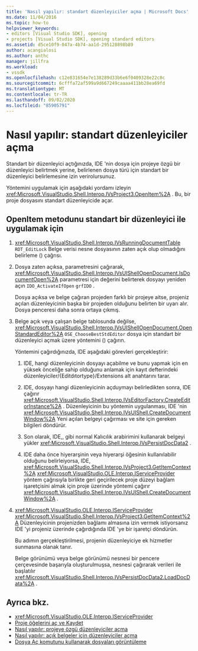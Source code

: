 ```yaml
---
title: 'Nasıl yapılır: standart düzenleyiciler açma | Microsoft Docs'
ms.date: 11/04/2016
ms.topic: how-to
helpviewer_keywords:
- editors [Visual Studio SDK], opening
- projects [Visual Studio SDK], opening standard editors
ms.assetid: d5ce10f9-047a-4b74-aa1d-295128898b89
author: acangialosi
ms.author: anthc
manager: jillfra
ms.workload:
- vssdk
ms.openlocfilehash: c12e831654e7e138289d33b6e6f0409328e22c8c
ms.sourcegitcommit: 6cfffa72af599a9d667249caaaa411bb28ea69fd
ms.translationtype: MT
ms.contentlocale: tr-TR
ms.lasthandoff: 09/02/2020
ms.locfileid: "85905791"
---
```

# <a name="how-to-open-standard-editors"></a>Nasıl yapılır: standart düzenleyiciler açma
Standart bir düzenleyici açtığınızda, IDE 'nin dosya için projeye özgü bir düzenleyici belirtmek yerine, belirlenen dosya türü için standart bir düzenleyici belirlemesine izin verirolursunuz.

 Yöntemini uygulamak için aşağıdaki yordamı izleyin <xref:Microsoft.VisualStudio.Shell.Interop.IVsProject3.OpenItem%2A> . Bu, bir proje dosyasını standart düzenleyicide açar.

## <a name="to-implement-the-openitem-method-with-a-standard-editor"></a>OpenItem metodunu standart bir düzenleyici ile uygulamak için

1. <xref:Microsoft.VisualStudio.Shell.Interop.IVsRunningDocumentTable> `RDT_EditLock` Belge verisi nesne dosyasının zaten açık olup olmadığını belirleme () çağrısı.

2. Dosya zaten açıksa, parametresini çağırarak, <xref:Microsoft.VisualStudio.Shell.Interop.IVsUIShellOpenDocument.IsDocumentOpen%2A> parametresi için değerini belirterek dosyayı yeniden açın `IDO_ActivateIfOpen` `grfIDO` .

     Dosya açıksa ve belge çağıran projeden farklı bir projeye aitse, projeniz açılan düzenleyicinin başka bir projeden olduğunu belirten bir uyarı alır. Dosya penceresi daha sonra ortaya çıkmış.

3. Belge açık veya çalışan belge tablosunda değilse, <xref:Microsoft.VisualStudio.Shell.Interop.IVsUIShellOpenDocument.OpenStandardEditor%2A> `OSE_ChooseBestStdEditor` dosya için standart bir düzenleyici açmak üzere yöntemini () çağırın.

     Yöntemini çağırdığınızda, IDE aşağıdaki görevleri gerçekleştirir:

    1. IDE, hangi düzenleyicinin dosyayı açabilme ve bunu yapmak için en yüksek önceliğe sahip olduğunu anlamak için kayıt defterindeki düzenleyiciler/{Editdıtortype}/Extensions alt anahtarını tarar.

    2. IDE, dosyayı hangi düzenleyicinin açduymayı belirledikten sonra, IDE çağırır <xref:Microsoft.VisualStudio.Shell.Interop.IVsEditorFactory.CreateEditorInstance%2A> . Düzenleyicinin bu yöntemin uygulanması, IDE 'nin <xref:Microsoft.VisualStudio.Shell.Interop.IVsUIShell.CreateDocumentWindow%2A> Yeni açılan belgeyi çağırması ve site için gereken bilgileri döndürür.

    3. Son olarak, IDE,, gibi normal Kalıcılık arabirimini kullanarak belgeyi yükler <xref:Microsoft.VisualStudio.Shell.Interop.IVsPersistDocData2> .

    4. IDE daha önce hiyerarşinin veya hiyerarşi öğesinin kullanılabilir olduğunu belirleiyorsa, IDE, <xref:Microsoft.VisualStudio.Shell.Interop.IVsProject3.GetItemContext%2A> <xref:Microsoft.VisualStudio.OLE.Interop.IServiceProvider> yöntem çağrısıyla birlikte geri geçirilecek proje düzeyi bağlam işaretçisini almak için proje üzerinde yöntemi çağırır <xref:Microsoft.VisualStudio.Shell.Interop.IVsUIShell.CreateDocumentWindow%2A> .

4. <xref:Microsoft.VisualStudio.OLE.Interop.IServiceProvider> <xref:Microsoft.VisualStudio.Shell.Interop.IVsProject3.GetItemContext%2A> Düzenleyicinin projenizden bağlamı almasına izin vermek istiyorsanız IDE 'yi projeniz üzerinde çağırdığında IDE 'ye bir işaretçi döndürün.

     Bu adımın gerçekleştirilmesi, projenin düzenleyiciye ek hizmetler sunmasına olanak tanır.

     Belge görünümü veya belge görünümü nesnesi bir pencere çerçevesinde başarıyla oluşturulmuşsa, nesnesi çağırarak verileri ile başlatılır <xref:Microsoft.VisualStudio.Shell.Interop.IVsPersistDocData2.LoadDocData%2A> .

## <a name="see-also"></a>Ayrıca bkz.
- <xref:Microsoft.VisualStudio.OLE.Interop.IServiceProvider>
- [Proje öğelerini aç ve Kaydet](../extensibility/internals/opening-and-saving-project-items.md)
- [Nasıl yapılır: projeye özgü düzenleyiciler açma](../extensibility/how-to-open-project-specific-editors.md)
- [Nasıl yapılır: açık belgeler için düzenleyiciler açma](../extensibility/how-to-open-editors-for-open-documents.md)
- [Dosya Aç komutunu kullanarak dosyaları görüntüleme](../extensibility/internals/displaying-files-by-using-the-open-file-command.md)

